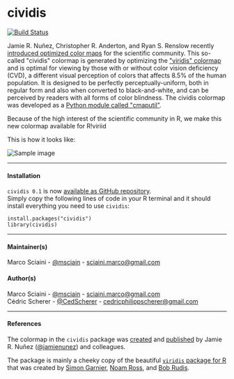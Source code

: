 # cividis

[![Build Status](https://travis-ci.org/marcosci/cividis.svg?branch=master)](https://travis-ci.org/marcosci/cividis)

Jamie R. Nuñez, Christopher R. Anderton, and Ryan S. Renslow recently
[introduced optimized color maps](https://arxiv.org/ftp/arxiv/papers/1712/1712.01662.pdf)
for the scientific community. This so-called "cividis" colormap is generated
by optimizing the ["viridis" colormap](https://bids.github.io/colormap/) and is
optimal for viewing by those with or without color vision deficiency (CVD), a
different visual perception of colors that affects 8.5% of the human population.
It is designed to be perfectly perceptually-uniform, both in regular form and
also when converted to black-and-white, and can be perceived by readers with
all forms of color blindness. The cividis colormap was developed as a
[Python module called "cmaputil"](https://github.com/pnnl/cmaputil).

Because of the high interest of the scientific community in R, we make this
new colormap available for R!viriid

This is how it looks like:

![Sample image](https://raw.githubusercontent.com/msciain/blablabla)

---

#### Installation

`cividis 0.1` is now [available as GitHub repository](https://github.com/marcosci/cividis).  
Simply copy the following lines of code in your R terminal and it should install
everything you need to use `cividis`:

```{r}
install.packages("cividis")
library(cividis)
```

---

#### Maintainer(s)

Marco Sciaini - [@msciain](https://twitter.com/msciain) - <sciaini.marco@gmail.com>

#### Author(s)

Marco Sciaini - [@msciain](https://twitter.com/msciain) - <sciaini.marco@gmail.com>   
Cédric Scherer - [@CedScherer](https://twitter.com/CedScherer) - <cedricphilippscherer@gmail.com>

---

#### References

The colormap in the `cividis` package was
[created](https://github.com/pnnl/cmaputil) and
[published](https://arxiv.org/ftp/arxiv/papers/1712/1712.01662.pdf) by Jamie
R. Nuñez ([@jamienunez](https://github.com/jamienunez)) and colleagues.

The package is mainly a cheeky copy of the beautiful
[`viridis` package for R](https://github.com/sjmgarnier/viridis) that was
created by [Simon Garnier](https://twitter.com/sjmgarnier),
[Noam Ross](https://twitter.com/noamross), and
[Bob Rudis](https://twitter.com/hrbrmstr).
